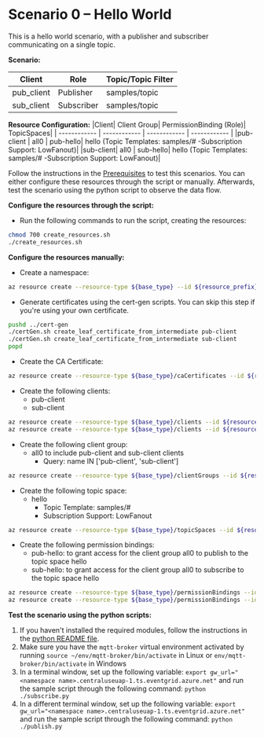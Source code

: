 # Scenario 0 – Hello World
This is a hello world scenario, with a publisher and subscriber communicating on a single topic.

**Scenario:**

|Client | Role | Topic/Topic Filter|
| ------------ | ------------ | ------------ |
|pub_client | Publisher | samples/topic |
|sub_client	 | Subscriber | samples/topic |

**Resource Configuration:**
|Client| Client Group| PermissionBinding (Role)| TopicSpaces|
| ------------ | ------------ | ------------ | ------------ |
|pub-client | all0 | pub-hello| hello  (Topic Templates: samples/#  -Subscription Support: LowFanout)|
|sub-client| all0 | sub-hello|  hello  (Topic Templates: samples/#  -Subscription Support: LowFanout)|

Follow the instructions in the [Prerequisites](#prerequisites) to test this scenarios. You can either configure these resources through the script or manually. Afterwards, test the scenario using the python script to observe the data flow.

**Configure the resources through the script:**
- Run the following commands to run the script, creating the resources: 
```bash
chmod 700 create_resources.sh
./create_resources.sh
```

**Configure the resources manually:**

- Create a namespace:
```bash
az resource create --resource-type ${base_type} --id ${resource_prefix} --is-full-object --api-version 2022-10-15-preview --properties @./resources/NS_Scenario0.json
```
- Generate certificates using the cert-gen scripts. You can skip this step if you're using your own certificate.
```bash
pushd ../cert-gen
./certGen.sh create_leaf_certificate_from_intermediate pub-client
./certGen.sh create_leaf_certificate_from_intermediate sub-client
popd
```
- Create the CA Certificate:
```bash
az resource create --resource-type ${base_type}/caCertificates --id ${resource_prefix}/caCertificates/test-ca-cert --api-version 2022-10-15-preview --properties @./resources/CAC_test-ca-cert.json
```
- Create the following clients:
	- pub-client
	- sub-client
```bash
az resource create --resource-type ${base_type}/clients --id ${resource_prefix}/clients/pub-client --api-version 2022-10-15-preview --properties @./resources/C_pub-client.json
az resource create --resource-type ${base_type}/clients --id ${resource_prefix}/clients/sub-client --api-version 2022-10-15-preview --properties @./resources/C_sub-client.json
```
- Create the following client group:
	- all0 to include pub-client and sub-client clients
		- Query: name IN ['pub-client', 'sub-client']
```bash
az resource create --resource-type ${base_type}/clientGroups --id ${resource_prefix}/clientGroups/all0 --api-version 2022-10-15-preview --properties @./resources/CG_all0.json
```
- Create the following topic space:
	- hello
		- Topic Template: samples/#
		- Subscription Support: LowFanout
```bash
az resource create --resource-type ${base_type}/topicSpaces --id ${resource_prefix}/topicSpaces/hello --api-version 2022-10-15-preview --properties @./resources/TS_hello.json
```
- Create the following permission bindings:
	- pub-hello: to grant access for the client group all0 to publish to the topic space hello
	- sub-hello: to grant access for the client group all0 to subscribe to the topic space hello
```bash
az resource create --resource-type ${base_type}/permissionBindings --id ${resource_prefix}/permissionBindings/sub-hello --api-version 2022-10-15-preview --properties @./resources/PB_sub-hello.json
az resource create --resource-type ${base_type}/permissionBindings --id ${resource_prefix}/permissionBindings/pub-hello --api-version 2022-10-15-preview --properties @./resources/PB_pub-hello.json
```

**Test the scenario using the python scripts:**
1. If you haven't installed the required modules, follow the instructions in the [python README file](../python/README.md).
2. Make sure you have the `mqtt-broker` virtual environment activated by running `source ~/env/mqtt-broker/bin/activate` in Linux or `env/mqtt-broker/bin/activate` in Windows
3. In a terminal window, set up the following variable: `export gw_url="<namespace name>.centraluseuap-1.ts.eventgrid.azure.net"` and run the sample script through the following command: `python ./subscribe.py`
4. In a different terminal window, set up the following variable: `export gw_url="<namespace name>.centraluseuap-1.ts.eventgrid.azure.net"` and run the sample script through the following command: `python ./publish.py`

